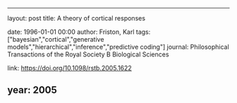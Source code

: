 ---
layout: post
title: A theory of cortical responses

date: 1996-01-01 00:00
author: Friston, Karl
tags: ["bayesian","cortical","generative models","hierarchical","inference","predictive coding"]
journal: Philosophical Transactions of the Royal Society B Biological Sciences

link: https://doi.org/10.1098/rstb.2005.1622

year: 2005
----